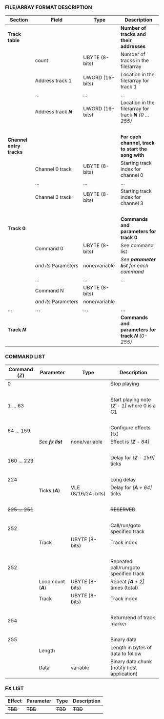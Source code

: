 ### FILE/ARRAY FORMAT DESCRIPTION

| **Section**              | **Field**             | **Type**        | **Description** |
| ---                      | ---                   | ---             | ---             |
| **Track table**          |                       |                 | **Number of tracks and their addresses** |
|                          | count                 | UBYTE (8-bits)  | Number of tracks in the file/array |
|                          | Address track 1       | UWORD (16-bits) | Location in the file/array for track 1 |
|                          | …                     | …               | … |
|                          | Address track *__N__* | UWORD (16-bits) | Location in the file/array for track *__N__ (0 … 255)* |
|   |
| **Channel entry tracks** |                       |                 | **For each channel, track to start the song with** |
|                          | Channel 0 track       | UBYTE (8-bits)  | Starting track index for channel 0 |
|                          | …                     | …               | … |
|                          | Channel 3 track       | UBYTE (8-bits)  | Starting track index for channel 3 |
|   |
| **Track 0**              |                       |                 | **Commands and parameters for track 0** |
|                          | Command 0             | UBYTE (8-bits)  | See command list |
|                          | *and its* Parameters  | none/variable   | *See __parameter list__ for each command* |
|                          | …                     | …               | … |
|                          | Command N             | UBYTE (8-bits)  | |
|                          | *and its* Parameters  | none/variable   | |
| **…**                    | **…**                 | **…**           | **…** |
| **Track _N_**            |                       |                 | **Commands and parameters for track _N_** *(0-255)* |


### COMMAND LIST

| **Command (_Z_)** | **Parameter**        | **Type**           | **Description** |
| ---               | ---                  | ---                | --- |
|                 0 |                      |                    | Stop playing |
|   |
|           1 …  63 |                      |                    | Start playing note *[__Z__ - 1]* where 0 is a C1 |
|   |
|          64 … 159 |                      |                    | Configure effects (fx) |
|                   | *See __fx list__*    | none/variable      | Effect is *[__Z__ - 64]* |
|   |
|         160 … 223 |                      |                    | Delay for *[__Z__ - 159]* ticks |
|   |
|               224 |                      |                    | Long delay |
|                   | Ticks (*__A__*)      | VLE (8/16/24-bits) | Delay for *[__A__ + 64]* ticks |
|   |
|     ~~225 … 251~~ |                      |                    | ~~RESERVED~~ |
|   |
|               252 |                      |                    | Call/run/goto specified track |
|                   | Track                | UBYTE (8-bits)     | Track index |
|   |
|               252 |                      |                    | Repeated call/run/goto specified track |
|                   | Loop count (*__A__*) | UBYTE (8-bits)     | Repeat *[__A__ + 2]* times (total) |
|                   | Track                | UBYTE (8-bits)     | Track index |
|   |
|               254 |                      |                    | Return/end of track marker |
|   |
|               255 |                      |                    | Binary data |
|                   | Length               |                    | Length in bytes of data to follow |
|                   | Data                 | variable           | Binary data chunk (notify host application) |


### FX LIST

| **Effect** | **Parameter** | **Type** | **Description** |
| ---        | ---           | ---      | ---             |
| ~~TBD~~    | ~~TBD~~       | ~~TBD~~  | ~~TBD~~         |


